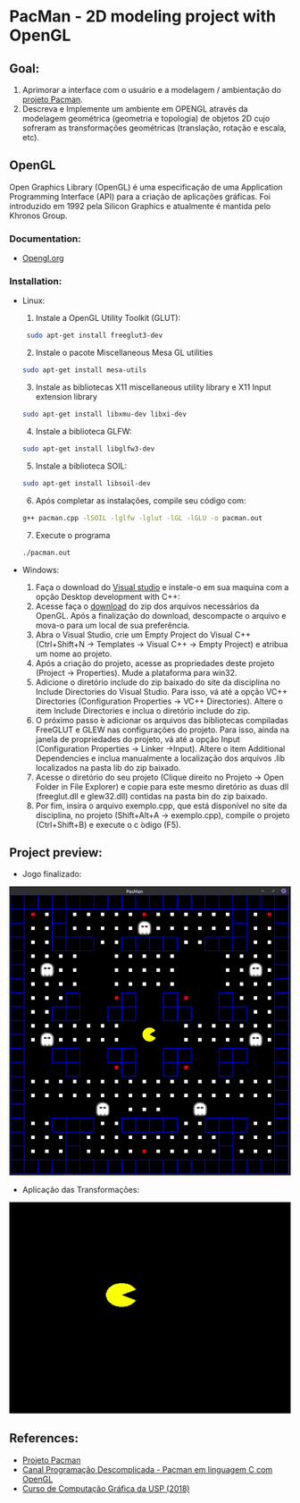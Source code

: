 # PacMan - 2D modeling project with OpenGL
 
## Goal:
1. Aprimorar a interface com o usuário e a modelagem / ambientação do [projeto Pacman](https://github.com/mercedesDiniz/Games.c/tree/main/PacMan).
2. Descreva e Implemente um ambiente em OPENGL através da modelagem geométrica (geometria e topologia) de objetos 2D cujo sofreram as transformações geométricas (translação, rotação e escala, etc).

## OpenGL
Open Graphics Library (OpenGL) é uma especificação de uma
Application Programming Interface (API) para a criação de
aplicações gráficas.
Foi introduzido em 1992 pela Silicon Graphics e atualmente é
mantida pelo Khronos Group.
### Documentation: 
- [Opengl.org](https://www.opengl.org/)

### Installation:
- Linux:
    1. Instale a OpenGL Utility Toolkit (GLUT):
    ~~~bash
     sudo apt-get install freeglut3-dev
    ~~~
    2. Instale o pacote Miscellaneous Mesa GL utilities 
    ~~~bash
    sudo apt-get install mesa-utils
    ~~~
    3. Instale as bibliotecas X11 miscellaneous utility library e X11 Input extension library 
    ~~~bash
    sudo apt-get install libxmu-dev libxi-dev
    ~~~
    4. Instale a biblioteca GLFW:
    ~~~bash
    sudo apt-get install libglfw3-dev
    ~~~
    5. Instale a biblioteca SOIL:
    ~~~bash
    sudo apt-get install libsoil-dev
    ~~~
    6. Após completar as instalações, compile seu código com:
    ~~~bash
    g++ pacman.cpp -lSOIL -lglfw -lglut -lGL -lGLU -o pacman.out
    ~~~
    7. Execute o programa
    ~~~bash
    ./pacman.out
    ~~~

- Windows:
    1. Faça o download do [Visual studio](https://www.visualstudio.com/downloads/)  e instale-o em sua maquina com a opção Desktop development with C++:
    2. Acesse faça o [download](https://edisciplinas.usp.br/mod/resource/view.php?id=2300602) do zip dos arquivos necessários da OpenGL. Após a finalização do download, descompacte o arquivo e mova-o para um local de sua preferência.
    3. Abra o Visual Studio, crie um Empty Project do Visual C++ (Ctrl+Shift+N → Templates →
    Visual C++ → Empty Project) e atribua um nome ao projeto.
    4. Após a criação do projeto, acesse as propriedades deste projeto (Project → Properties). Mude a plataforma para win32.
    5. Adicione o diretório include do zip baixado do site da disciplina no Include Directories do Visual Studio. Para isso, vá até a opção VC++ Directories (Configuration Properties → VC++ Directories). Altere o item Include Directories e inclua o diretório include do zip.
    6. O próximo passo  ́e adicionar os arquivos das bibliotecas compiladas FreeGLUT e GLEW nas configurações do projeto. Para isso, ainda na janela de propriedades do projeto, vá até a opção Input (Configuration Properties → Linker →Input). Altere o item Additional Dependencies e inclua manualmente a localização dos arquivos .lib localizados na pasta lib do zip baixado.
    7. Acesse o diretório do seu projeto (Clique direito no Projeto → Open Folder in File Explorer) e copie para este mesmo diretório as duas dll (freeglut.dll e glew32.dll) contidas na pasta bin do zip baixado.
    8. Por fim, insira o arquivo exemplo.cpp, que está disponível no site da disciplina, no projeto (Shift+Alt+A → exemplo.cpp), compile o projeto (Ctrl+Shift+B) e execute o c ́odigo (F5).
## Project preview:
- Jogo finalizado:
<div align="center">

![Pacman](img/pacman_no_mapa.png)

</div>

- Aplicação das Transformações:
<div align="center">

![Pacman](img/pacman_gif3.gif)

</div>

## References:
- [Projeto Pacman](https://github.com/mercedesDiniz/Games.c/tree/main/PacMan)
- [Canal Programação Descomplicada - Pacman em linguagem C com OpenGL](https://www.youtube.com/watch?v=z7_dIC6ipZA&t=482s&ab_channel=Programa%C3%A7%C3%A3oDescomplicada)
- [Curso de Computação Gráfica da USP (2018)](https://edisciplinas.usp.br/course/view.php?id=61213#section-5)
